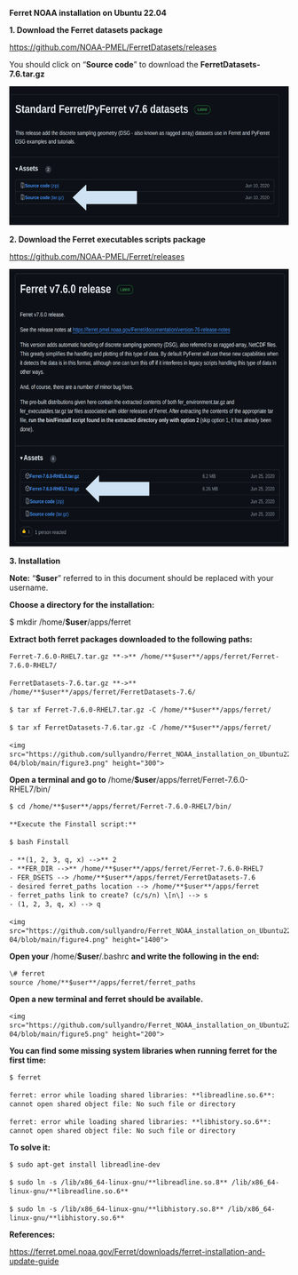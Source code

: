 **Ferret NOAA installation on Ubuntu 22.04**


**1\. Download the Ferret datasets package**

  <https://github.com/NOAA-PMEL/FerretDatasets/releases>

  You should click on “**Source code**” to download the **FerretDatasets-7.6.tar.gz**

  <img src="https://github.com/sullyandro/Ferret_NOAA_installation_on_Ubuntu22-04/blob/main/figure1.png" height="250">

**2\. Download the Ferret executables scripts package**

  <https://github.com/NOAA-PMEL/Ferret/releases>

  <img src="https://github.com/sullyandro/Ferret_NOAA_installation_on_Ubuntu22-04/blob/main/figure2.png" height="500">

**3\. Installation**

  **Note:** “**$user**” referred to in this document should be replaced with your username.

  **Choose a directory for the installation:**

  $ mkdir /home/**$user**/apps/ferret

  **Extract both ferret packages downloaded to the following paths:**

    Ferret-7.6.0-RHEL7.tar.gz **->** /home/**$user**/apps/ferret/Ferret-7.6.0-RHEL7/

    FerretDatasets-7.6.tar.gz **->** /home/**$user**/apps/ferret/FerretDatasets-7.6/

    $ tar xf Ferret-7.6.0-RHEL7.tar.gz -C /home/**$user**/apps/ferret/

    $ tar xf FerretDatasets-7.6.tar.gz -C /home/**$user**/apps/ferret/

    <img src="https://github.com/sullyandro/Ferret_NOAA_installation_on_Ubuntu22-04/blob/main/figure3.png" height="300">

  **Open a terminal and go to** /home/**$user**/apps/ferret/Ferret-7.6.0-RHEL7/bin/

    $ cd /home/**$user**/apps/ferret/Ferret-7.6.0-RHEL7/bin/

    **Execute the Finstall script:**

    $ bash Finstall

    - **(1, 2, 3, q, x) -->** 2
    - **FER_DIR -->** /home/**$user**/apps/ferret/Ferret-7.6.0-RHEL7
    - FER_DSETS --> /home/**$user**/apps/ferret/FerretDatasets-7.6
    - desired ferret_paths location --> /home/**$user**/apps/ferret
    - ferret_paths link to create? (c/s/n) \[n\] --> s
    - (1, 2, 3, q, x) --> q

    <img src="https://github.com/sullyandro/Ferret_NOAA_installation_on_Ubuntu22-04/blob/main/figure4.png" height="1400">

  **Open your** /home/**$user**/.bashrc **and write the following in the end:**

    \# ferret
    source /home/**$user**/apps/ferret/ferret_paths

  **Open a new terminal and ferret should be available.**

    <img src="https://github.com/sullyandro/Ferret_NOAA_installation_on_Ubuntu22-04/blob/main/figure5.png" height="200">

  **You can find some missing system libraries when running ferret for the first time:**

    $ ferret

    ferret: error while loading shared libraries: **libreadline.so.6**: cannot open shared object file: No such file or directory

    ferret: error while loading shared libraries: **libhistory.so.6**: cannot open shared object file: No such file or directory

  **To solve it:**

    $ sudo apt-get install libreadline-dev

    $ sudo ln -s /lib/x86_64-linux-gnu/**libreadline.so.8** /lib/x86_64-linux-gnu/**libreadline.so.6**

    $ sudo ln -s /lib/x86_64-linux-gnu/**libhistory.so.8** /lib/x86_64-linux-gnu/**libhistory.so.6**


**References:**

https://ferret.pmel.noaa.gov/Ferret/downloads/ferret-installation-and-update-guide

